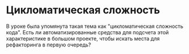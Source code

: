 Цикломатическая сложность
======

В уроке была упомянута такая тема как "цикломатическая сложность кода". Есть ли автоматизированные средства для подсчета этой характеристике в большом проекте, чтобы искать места для рефакторинга в первую очередь?
